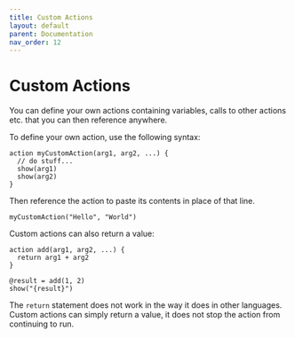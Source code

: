 ```yaml
---
title: Custom Actions
layout: default
parent: Documentation
nav_order: 12
---
```


# Custom Actions

You can define your own actions containing variables, calls to other actions etc. that you can then reference anywhere.

To define your own action, use the following syntax:

```
action myCustomAction(arg1, arg2, ...) {
  // do stuff...
  show(arg1)
  show(arg2)
}
```

Then reference the action to paste its contents in place of that line.

```
myCustomAction("Hello", "World")
```

Custom actions can also return a value:

```
action add(arg1, arg2, ...) {
  return arg1 + arg2
}

@result = add(1, 2)
show("{result}")
```

The `return` statement does not work in the way it does in other languages. Custom actions can simply return a value, it does not stop the action from continuing to run.
